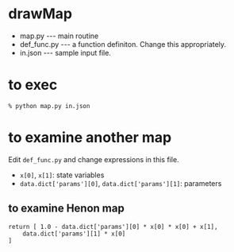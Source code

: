# drawMap

* map.py --- main routine
* def_func.py --- a function definiton. Change this appropriately.
* in.json --- sample input file.

# to exec

    % python map.py in.json
 
 # to examine another map
 
 Edit `def_func.py` and change expressions in this file.
 
 * `x[0]`, `x[1]`: state variables
 * `data.dict['params'][0]`, `data.dict['params'][1]`: parameters
 
 ## to examine Henon map
  
    return [ 1.0 - data.dict['params'][0] * x[0] * x[0] + x[1], 
        data.dict['params'][1] * x[0] 
    ]
 
 
    
